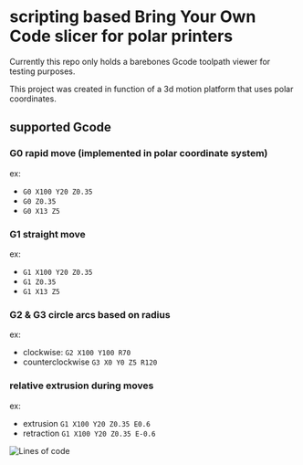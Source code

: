 # scripting based Bring Your Own Code slicer for polar printers
Currently this repo only holds a barebones Gcode toolpath viewer for testing purposes.

This project was created in function of a 3d motion platform that uses polar coordinates.

## supported Gcode 

### G0 rapid move (implemented in polar coordinate system)
ex:
- `G0 X100 Y20 Z0.35`
- `G0 Z0.35`
- `G0 X13 Z5`

### G1 straight move
ex: 
- `G1 X100 Y20 Z0.35`
- `G1 Z0.35`
- `G1 X13 Z5`

### G2 & G3 circle arcs based on radius
ex:
- clockwise: `G2 X100 Y100 R70`
- counterclockwise `G3 X0 Y0 Z5 R120`

### relative extrusion during moves
ex: 
- extrusion `G1 X100 Y20 Z0.35 E0.6`
- retraction `G1 X100 Y20 Z0.35 E-0.6`

![Lines of code](https://img.shields.io/tokei/lines/github/Sam-Apostel/polar-slicer?label=lines%20of%20code&style=for-the-badge)
